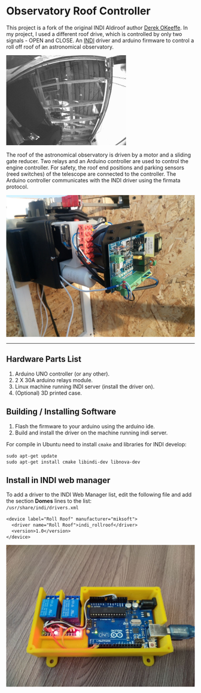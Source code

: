 Observatory Roof Controller
===============

This project is a fork of the original INDI Aldiroof author [Derek OKeeffe](https://github.com/dokeeffe/indi-aldiroof).
In my project, I used a different roof drive, which is controlled by only two signals - OPEN and CLOSE. 
An [INDI](http://indilib.org/) driver and arduino firmware to control a roll off roof of an astronomical observatory.

![observatory](./documentation/allsky-25.gif)

The roof of the astronomical observatory is driven by a motor and a sliding gate reducer.
Two relays and an Arduino controller are used to control the engine controller.
For safety, the roof end positions and parking sensors (reed switches) of the telescope are connected to the controller.
The Arduino controller communicates with the INDI driver using the firmata protocol.

![Motor-controller](./documentation/motor-controller.jpg)

----------------------
## Hardware Parts List

1. Arduino UNO controller (or any other).
2. 2 X 30A arduino relays module.
3. Linux machine running INDI server (install the driver on).
4. (Optional) 3D printed case.

## Building / Installing Software

1. Flash the firmware to your arduino using the arduino ide.
2. Build and install the driver on the machine running indi server.

For compile in Ubuntu need to install `cmake` and libraries for INDI develop:

```
sudo apt-get update
sudo apt-get install cmake libindi-dev libnova-dev
```

## Install in INDI web manager
To add a driver to the INDI Web Manager list, edit the following file and add the section **Domes** lines to the list:  
`/usr/share/indi/drivers.xml`

```
<device label="Roll Roof" manufacturer="miksoft">
  <driver name="Roll Roof">indi_rollroof</driver>
  <version>1.0</version>
</device>
```

![Arduino-controller](./documentation/arduino-controller.jpg)
